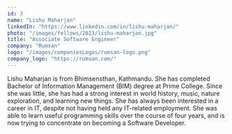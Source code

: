 ```yaml
---
id: 3
name: "Lishu Maharjan"
linkedIn: "https://www.linkedin.com/in/lishu-maharjan/"
photo: "/images/fellows/2023/lishu-maharjan.jpg"
title: "Associate Software Engineer"
company: "Rumsan"
logo: "/images/companiesLogos/rumsan-logo.png"
company_logo: "https://rumsan.com/"
---
```


Lishu Maharjan is from Bhimsensthan, Kathmandu. She has completed Bachelor of Information Management (BIM) degree at Prime College. Since she was little, she has had a strong interest in world history, music, nature exploration, and learning new things. She has always been interested in a career in IT, despite not having held any IT-related employment. She was able to learn useful programming skills over the course of four years, and is now trying to concentrate on becoming a Software Developer.
